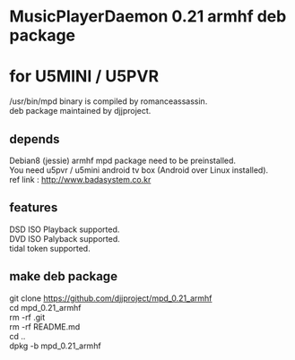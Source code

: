 # MusicPlayerDaemon 0.21 armhf deb package
# for U5MINI / U5PVR
/usr/bin/mpd binary is compiled by romanceassassin.  
deb package maintained by djjproject.  

## depends
Debian8 (jessie) armhf mpd package need to be preinstalled.  
You need u5pvr / u5mini android tv box (Android over Linux installed).  
ref link : http://www.badasystem.co.kr  

## features
DSD ISO Playback supported.  
DVD ISO Palyback supported.  
tidal token supported.  

## make deb package
git clone https://github.com/djjproject/mpd_0.21_armhf  
cd mpd_0.21_armhf  
rm -rf .git  
rm -rf README.md  
cd ..  
dpkg -b mpd_0.21_armhf  
